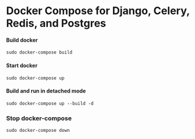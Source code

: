 
# Docker Compose for Django, Celery, Redis, and Postgres


#### Build docker

```
sudo docker-compose build
```

#### Start docker

```
sudo docker-compose up
```

#### Build and run in detached mode

```
sudo docker-compose up --build -d
```

### Stop docker-compose

```
sudo docker-compose down
```
